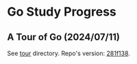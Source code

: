 # Go Study Progress

## A Tour of Go (2024/07/11)

See [tour](tour/README.md) directory. Repo's version: [281f138](https://go.googlesource.com/tour/+/281f13835cebd654dfc48c97cb14b54c21242b05).
